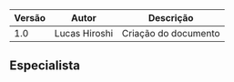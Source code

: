 |Versão|Autor|Descrição|
|------|-----|---------|
|1.0|Lucas Hiroshi|Criação do documento|


## Especialista

```Java

```